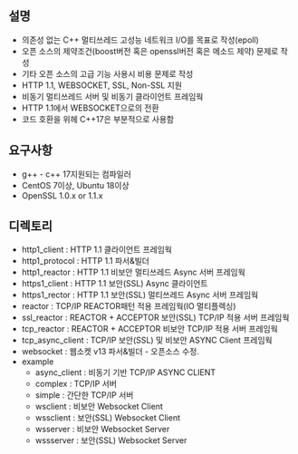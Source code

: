 ## 설명
- 의존성 없는 C++ 멀티쓰레드 고성능 네트워크 I/O를 목표로 작성(epoll)
- 오픈 소스의 제약조건(boost버전 혹은 openssl버전 혹은 메소드 제약) 문제로 작성
- 기타 오픈 소스의 고급 기능 사용시 비용 문제로 작성
- HTTP 1.1, WEBSOCKET, SSL, Non-SSL 지원
- 비동기 멀티쓰레드 서버 및 비동기 클라이언트 프레임웍
- HTTP 1.1에서 WEBSOCKET으로의 전환
- 코드 호환을 위헤 C++17은 부분적으로 사용함

## 요구사항
- g++ - c++ 17지원되는 컴파일러
- CentOS 7이상, Ubuntu 18이상
- OpenSSL 1.0.x or 1.1.x

## 디렉토리
- http1_client      : HTTP 1.1 클라이언트 프레임웍
- http1_protocol    : HTTP 1.1 파서&빌더
- http1_reactor     : HTTP 1.1 비보안 멀티쓰레드 Async 서버 프레임웍
- https1_client     : HTTP 1.1 보안(SSL) Async 클라이언트
- https1_rector     : HTTP 1.1 보안(SSL) 멀티쓰레드 Async 서버 프레임웍
- reactor           : TCP/IP REACTOR패턴 적용 프레임웍(IO 멀티플렉싱)
- ssl_reactor       : REACTOR + ACCEPTOR 보안(SSL) TCP/IP 적용 서버 프레임웍
- tcp_reactor       : REACTOR + ACCEPTOR 비보안    TCP/IP 적용 서버 프레임웍
- tcp_async_client  : TCP/IP 보안(SSL) 및 비보안 ASYNC Client 프레임웍
- websocket         : 웹소켓 v13 파서&빌더 - 오픈소스 수정.
- example
  - async_client    : 비동기 기반 TCP/IP ASYNC CLIENT
  - complex         : TCP/IP 서버
  - simple          : 간단한 TCP/IP 서버
  - wsclient        : 비보안 Websocket Client
  - wssclient       : 보안(SSL) Websocket Client
  - wsserver        : 비보안 Websocket Server
  - wssserver       : 보안(SSL) Websocket Server
